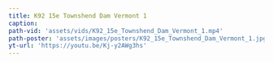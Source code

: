 ```yaml
---
title: K92 15e Townshend Dam Vermont 1
caption:
path-vid: 'assets/vids/K92_15e_Townshend_Dam_Vermont_1.mp4'
path-poster: 'assets/images/posters/K92_15e_Townshend_Dam_Vermont_1.jpg'
yt-url: 'https://youtu.be/Kj-y2AWg3hs'
---
```

